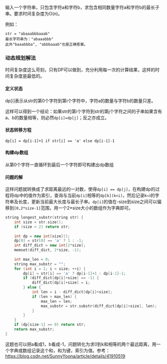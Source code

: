 输入一个字符串，只包含字符a和字符b，求包含相同数量字符a和字符b的最长子串。要求时间复杂度为O(n)。

例如：

```
str = "abaaabbbaaab"
最长字符串为："abaaabbb"
此外"baaabbba", "abbbaaab"也是正确答案。
```



### 动态规划解法

时间复杂度这么苛刻，只有DP可以做到，充分利用每一次的计算结果，这样的时间复杂度是最低的。

#### 定义状态

dp[i]表示从str的第0个字符到第i个字符中，字符a的数量与字符b的数量只差。

这样可以得到一个结论：如果str的第i个字符到str的第j个字符之间的子串如果含有a、b的数量相等，则必然`dp[i]=dp[j]`；反之亦成立。

#### 状态转移方程

`dp[i] = dp[i-1]+1 if str[i] == 'a' else dp[i-1]-1`

#### 构建dp数组

从第0个字符一直循环到最后一个字符即可构建出dp数组

#### 问题的解

这样问题就转换成了求距离最远的一对数，使得`dp[i] == dp[j]`，在构建dp的过程将dp中的值作为索引，查询与当前`dp[i]`相等的`dp[k](k<i)`，然后记录k~i的字符串及长度，更新当前最大长度与最长子串。`dp[i]`的值在-size到size之间可以偏移到`[0,2*size-1]`范围，用一个2*size大小的数组作为字典即可。

```cpp
string longest_substr(string str) {
    int size = str.size();
    if (size < 2) return str;
    
    int dp = new int[size]();
    dp[0] = str[0] == 'a' ? 1 : -1;
    int diff_dict = new int[2*size];
    memset(diff_dict, 2*size, -1);
    
    int max_len = 0;
    string max_substr = "";
    for (int i = 1; i < size; ++i) {
        dp[i] = str[i] == 'a' ? dp[i-1]+1 : dp[i-1]-1;
        if (diff_dict[dp[i]+size] == -1) {
            diff_dict[dp[i]+size] = i;
        } else {
            int len = i - diff_dict[dp[i]+size];
            if (len > max_len) {
                max_len = len;
                max_substr = str.substr(diff_dict[dp[i]+size], len);
            }
        }
    }
    if (dp[size-1] == 0) return str;
    return max_substr;
}
```

这题也可以把a看成1，b看成-1，问题转化为求0到k和相等的两个最远距离，用一个字典或数组记录这个和，和为键，索引为值。参考：https://blog.csdn.net/SunnyYoona/article/details/41910519